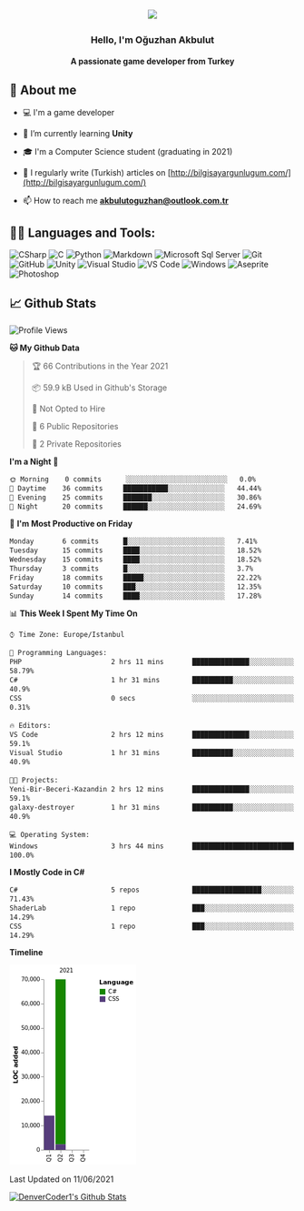 <h3 align="center"><img width="30%" src="https://i.ibb.co/X8Kzg5W/playing-music-bro.png"></h3>

<h3 align="center">Hello, I'm Oğuzhan Akbulut</h3>
<h4 align="center">A passionate game developer from Turkey</h3>

## 📖 About me

- :computer: I'm a game developer

- 🌱 I’m currently learning **Unity**

- 🎓 I'm a Computer Science student (graduating in 2021)

- 📝 I regularly write (Turkish) articles on [http://bilgisayargunlugum.com/](http://bilgisayargunlugum.com/)

- 📫 How to reach me **akbulutoguzhan@outlook.com.tr**


## 👨‍💻 Languages and Tools:

![CSharp](https://img.shields.io/badge/-C%20Sharp-239120?logo=C-sharp&style=flat-square)
![C](http://img.shields.io/badge/-C-A8B9CC?style=flat-square&logo=c&logoColor=ffffff)
![Python](http://img.shields.io/badge/-Python-3776AB?style=flat-square&logo=python&logoColor=ffffff)
![Markdown](https://img.shields.io/badge/-Markdown-000000?style=flat-square&logo=markdown)
![Microsoft Sql Server](https://img.shields.io/badge/-Sql%20Server-CC2927?style=flat-square&logo=microsoft-sql-server&logoColor=ffffff)
![Git](https://img.shields.io/badge/-Git-%23F05032?style=flat-square&logo=git&logoColor=%23ffffff)
![GitHub](https://img.shields.io/badge/-GitHub-181717?style=flat-square&logo=github)
![Unity](https://img.shields.io/badge/-Unity-000000?logo=Unity&style=flat-square)
![Visual Studio](https://img.shields.io/badge/-Visual%20Studio-5C2D91?logo=Visual-Studio&style=flat-square)
![VS Code](http://img.shields.io/badge/-VS%20Code-007ACC?style=flat-square&logo=visual-studio-code&logoColor=ffffff)
![Windows](http://img.shields.io/badge/-Windows-0078D6?style=flat-square&logo=windows&logoColor=ffffff)
![Aseprite](https://img.shields.io/badge/-Aseprite-7D929E?logo=Aseprite&style=flat-square&logoColor=ffffff)
![Photoshop](https://img.shields.io/badge/-Photoshop-31A8FF?logo=Adobe-Photoshop&style=flat-square&logoColor=ffffff)

## 📈 Github Stats

<!--START_SECTION:waka-->
![Profile Views](http://img.shields.io/badge/Profile%20Views-11-blue)

**🐱 My Github Data** 

> 🏆 66 Contributions in the Year 2021
 > 
> 📦 59.9 kB Used in Github's Storage 
 > 
> 🚫 Not Opted to Hire
 > 
> 📜 6 Public Repositories 
 > 
> 🔑 2 Private Repositories  
 > 
**I'm a Night 🦉** 

```text
🌞 Morning    0 commits      ░░░░░░░░░░░░░░░░░░░░░░░░░   0.0% 
🌆 Daytime    36 commits     ███████████░░░░░░░░░░░░░░   44.44% 
🌃 Evening    25 commits     ███████░░░░░░░░░░░░░░░░░░   30.86% 
🌙 Night      20 commits     ██████░░░░░░░░░░░░░░░░░░░   24.69%

```
📅 **I'm Most Productive on Friday** 

```text
Monday       6 commits      █░░░░░░░░░░░░░░░░░░░░░░░░   7.41% 
Tuesday      15 commits     ████░░░░░░░░░░░░░░░░░░░░░   18.52% 
Wednesday    15 commits     ████░░░░░░░░░░░░░░░░░░░░░   18.52% 
Thursday     3 commits      █░░░░░░░░░░░░░░░░░░░░░░░░   3.7% 
Friday       18 commits     █████░░░░░░░░░░░░░░░░░░░░   22.22% 
Saturday     10 commits     ███░░░░░░░░░░░░░░░░░░░░░░   12.35% 
Sunday       14 commits     ████░░░░░░░░░░░░░░░░░░░░░   17.28%

```


📊 **This Week I Spent My Time On** 

```text
⌚︎ Time Zone: Europe/Istanbul

💬 Programming Languages: 
PHP                      2 hrs 11 mins       ██████████████░░░░░░░░░░░   58.79% 
C#                       1 hr 31 mins        ██████████░░░░░░░░░░░░░░░   40.9% 
CSS                      0 secs              ░░░░░░░░░░░░░░░░░░░░░░░░░   0.31%

🔥 Editors: 
VS Code                  2 hrs 12 mins       ██████████████░░░░░░░░░░░   59.1% 
Visual Studio            1 hr 31 mins        ██████████░░░░░░░░░░░░░░░   40.9%

🐱‍💻 Projects: 
Yeni-Bir-Beceri-Kazandin 2 hrs 12 mins       ██████████████░░░░░░░░░░░   59.1% 
galaxy-destroyer         1 hr 31 mins        ██████████░░░░░░░░░░░░░░░   40.9%

💻 Operating System: 
Windows                  3 hrs 44 mins       █████████████████████████   100.0%

```

**I Mostly Code in C#** 

```text
C#                       5 repos             █████████████████░░░░░░░░   71.43% 
ShaderLab                1 repo              ███░░░░░░░░░░░░░░░░░░░░░░   14.29% 
CSS                      1 repo              ███░░░░░░░░░░░░░░░░░░░░░░   14.29%

```


**Timeline**

![Chart not found](https://raw.githubusercontent.com/akbulutoguzhan/akbulutoguzhan/main/charts/bar_graph.png) 


 Last Updated on 11/06/2021
<!--END_SECTION:waka-->

<!-- https://github.com/anuraghazra/github-readme-stats -->
<a href="https://github.com/anuraghazra/github-readme-stats"><img alt="DenverCoder1's Github Stats" src="https://github-readme-stats.vercel.app/api?username=akbulutoguzhan&show_icons=true&count_private=true&hide=" /></a>
<!--START_SECTION:activity-->

